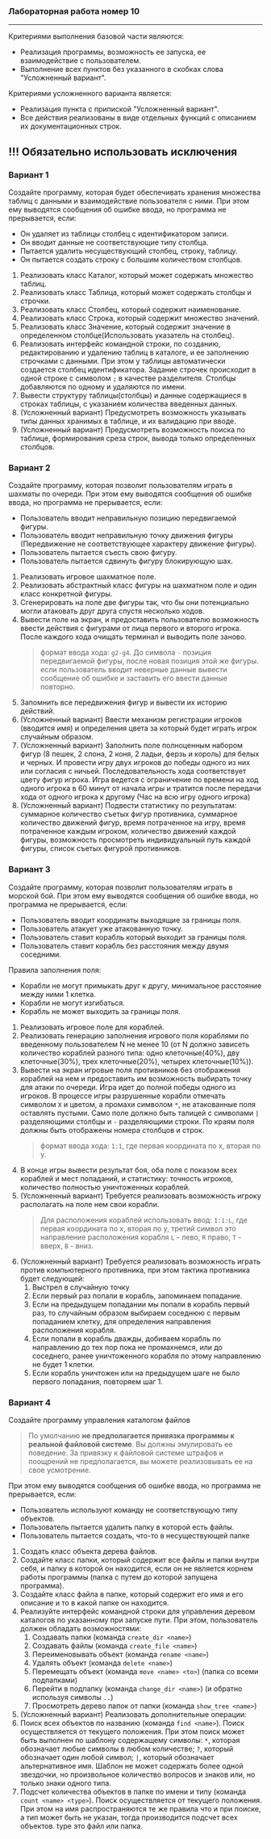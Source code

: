 ### Лабораторная работа номер 10
----------------------------------

Критериями выполнения базовой части являются:
- Реализация программы, возможность ее запуска, ее взаимодействие с пользователем.
- Выполнение всех пунктов без указанного в скобках слова "Усложненный вариант".

Критериями усложненного варианта является:
- Реализация пункта с припиской "Усложненный вариант".
- Все действия реализованы в виде отдельных функций с описанием их документационных строк.

## !!! Обязательно использовать исключения

### Вариант 1

Создайте программу, которая будет обеспечивать хранения множества таблиц с данными и взаимодействие пользователя с ними.
При этом ему выводятся сообщения об ошибке ввода, но программа не прерывается, если:
- Он удаляет из таблицы столбец с идентификатором записи.
- Он вводит данные не соответствующие типу столбца.
- Пытается удалить несуществующий столбец, строку, таблицу.
- Он пытается создать строку с большим количеством столбцов.

1) Реализовать класс Каталог, который может содержать множество таблиц.
2) Реализовать класс Таблица, который может содержать столбцы и строчки.
3) Реализовать класс Столбец, который содержит наименование.
4) Реализовать класс Строка, который содержит множество значений.
5) Реализовать класс Значение, который содержит значение в определенном столбце(Использовать указатель на столбец).
6) Реализовать интерфейс командной строки, по созданию, редактированию и удалению таблиц в каталоге, и ее заполнению строчками с данными. При этом у таблицы автоматически создается столбец идентификатора. Задание строчек происходит в одной строке с символом `;` в качестве разделителя. Столбцы добавляются по одному и удаляются по имени.
7) Вывести структуру таблицы(столбцы) и данные содержащиеся в строках таблицы, с указанием количества введенных данных.
8) (Усложненный вариант) Предусмотреть возможность указывать типы данных хранимых в таблице, и их валидацию при вводе.
9) (Усложненный вариант) Предусмотреть возможность поиска по таблице, формирования среза строк, вывода только определенных столбцов.

### Вариант 2

Создайте программу, которая позволит пользователям играть в шахматы по очереди.
При этом ему выводятся сообщения об ошибке ввода, но программа не прерывается, если:
- Пользователь вводит неправильную позицию передвигаемой фигуры.
- Пользователь вводит неправильную точку движения фигуры (Передвижение не соответствующее характеру движение фигуры).
- Пользователь пытается съесть свою фигуру.
- Пользователь пытается сдвинуть фигуру блокирующую шах.

1) Реализовать игровое шахматное поле.
2) Реализовать абстрактный класс фигуры на шахматном поле и один класс конкретной фигуры.
3) Сгенерировать на поле две фигуры так, что бы они потенциально могли атаковать друг друга спустя несколько ходов.
4) Вывести поле на экран, и предоставить пользователю возможность ввести действия с фигурами от лица первого и второго игрока. После каждого хода очищать терминал и выводить поле заново.
   > формат ввода хода: `g2-g4`.  До символа `-` позиция передвигаемой фигуры, после новая позиция этой же фигуры.
   > если пользователь вводит неверные данные вывести сообщение об ошибке и заставить его ввести данные повторно.
5) Запомнить все передвижения фигур и вывести их историю действий.
6) (Усложненный вариант) Ввести механизм регистрации игроков (вводится имя) и определения цвета за который будет играть игрок случайным образом.   
7) (Усложненный вариант) Заполнить поле полноценным набором фигур (8 пешек, 2 слона, 2 коня, 2 ладьи, ферзь и король) для белых и черных. И провести игру двух игроков до победы одного из них или согласия с ничьей. Последовательность хода соответствует цвету фигур игрока. Игра ведется с ограничение по времени на ход одного игрока в 60 минут от начала игры и тратится после передачи хода от одного игрока к другому (Час на всю игру одного игрока) 
8) (Усложненный вариант) Подвести статистику по результатам: суммарное количество съетых фигур противника, суммарное количество движений фигур, время потраченное на игру, время потраченное каждым игроком, количество движений каждой фигуры, возможность просмотреть индивидуальный путь каждой фигуры, список съетых фигурой противников.


### Вариант 3

Создайте программу, которая позволит пользователям играть в морской бой.
При этом ему выводятся сообщения об ошибке ввода, но программа не прерывается, если:
- Пользователь вводит координаты выходящие за границы поля.
- Пользователь атакует уже атакованную точку.
- Пользователь ставит корабль который выходит за границы поля.
- Пользователь ставит корабль без расстояния между двумя соседними.

Правила заполнения поля:
- Корабли не могут примыкать друг к другу, минимальное расстояние между ними 1 клетка.
- Корабли не могут изгибаться.
- Корабль не может выходить за границы поля.

1) Реализовать игровое поле для кораблей.
2) Реализовать генерацию заполнения игрового поля кораблями по введенному пользователем N не менее 10 (от N должно зависеть количество кораблей разного типа: одно клеточные(40%), дву клеточные(30%), трех клеточные(20%), четырех клеточные(10%)).
3) Вывести на экран игровые поля противников без отображения кораблей на нем и предоставить им возможность выбирать точку для атаки по очереди. Игра идет до полной победы одного из игроков. В процессе игры разрушенные корабли отмечать символом `X` и цветом, а промахи символом `*`, не атакованные поля оставлять пустыми. Само поле должно быть талицей с символами `|` разделяющими столбцы и `-` разделяющими строки. По краям поля должны быть отображены номера столбцов и строк.
   > формат ввода хода: `1:1`, где первая координата по x, вторая по y.
4) В конце игры вывести результат боя, оба поля с показом всех кораблей и мест попаданий, и статистику: точность игроков, количество полностью уничтоженных кораблей.
5) (Усложненный вариант) Требуется реализовать возможность игроку располагать на поле нем свои корабли.
   > Для расположения кораблей использовать ввод: `1:1:L`, где первая координата по x, вторая по y, третий символ это направление расположения корабля `L` - лево, `R` право, `T` - вверх, `B` - вниз.
6) (Усложненный вариант) Требуется реализовать возможность играть против компьютерного противника, при этом тактика противника будет следующей:
   1) Выстрел в случайную точку
   2) Если первый раз попали в корабль, запоминаем попадание.
   3) Если на предыдущем попадании мы попали в корабль первый раз, то случайным образом выбираем соседнюю с первым попаданием клетку, для определения направления расположения корабля.
   4) Если попали в корабль дважды, добиваем корабль по направлению до тех пор пока не промахнемся, или до соседнего, ранее уничтоженного корабля по этому направлению не будет 1 клетки.
   5) Если корабль уничтожен или на предыдущем шаге не было первого попадания, повторяем шаг 1.

### Вариант 4

Создайте программу управления каталогом файлов

> По умолчанию **не предполагается привязка программы к реальной файловой системе**. Вы должны эмулировать ее поведение. За привязку к файловой системе штрафов и поощрений не предполагается, вы можете реализовывать ее на свое усмотрение.

При этом ему выводятся сообщения об ошибке ввода, но программа не прерывается, если:
- Пользователь используют команду не соответствующую типу объектов.
- Пользователь пытается удалить папку в которой есть файлы.
- Пользователь пытается создать, что-то в несуществующей папке

1) Создать класс объекта дерева файлов.
1) Создайте класс папки, который содержит все файлы и папки внутри себя, и папку в которой он находится, если он не является корнем работы программы (папка с путем до которой запущена программа).
2) Создайте класс файла в папке, который содержит его имя и его описание и то в какой папке он находится.
3) Реализуйте интерфейс командной строки для управления деревом каталогов по указанному при запуске пути. При этом, пользователь должен обладать возможностями:
   1) Создавать папки (команда `create_dir <name>`)
   2) Создавать файлы (команда `create_file <name>`)
   3) Переименовывать объект (команда `rename <name>`)
   4) Удалять объект (команда `delete <name>`)
   5) Перемещать объект (команда `move <name> <to>`) (папка со всеми подпапками)
   6) Перейти в подпапку (команда `change_dir <name>`) (и обратно используя символы `..`)
   7)  Просмотреть дерево папок от папки (команда `show_tree <name>`)
4)  (Усложненный вариант) Реализовать дополнительные операции:
   1)  Поиск всех объектов по названию (команда `find <name>`). Поиск осуществляется от текущего положения. При этом поиск может быть выполнен по шаблону содержащему символы: `*`, которая обозначает любые символы в любом количестве; `?`, который обозначает один любой символ; `|`, который обозначает альтернативное имя. Шаблон не может содержать более одной звездочки, но произвольное количество вопросов и знаков или, но только знаки одного типа.
   2)  Подсчет количества объектов в папке по имени и типу (команда `count <name> <type>`). Поиск осуществляется от текущего положения. При этом на имя распространяются те же правила что и при поиске, а тип может быть не указан, тогда производится подсчет всех объектов. type это файл или папка.
